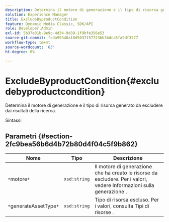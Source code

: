```yaml
---
description: Determina il motore di generazione e il tipo di risorsa generato da escludere dai risultati della ricerca.
solution: Experience Manager
title: ExcludeByproductCondition
feature: Dynamic Media Classic, SDK/API
role: Developer,Admin
exl-id: 5b37e01b-9e9c-4d34-9d39-1f9bfe356e53
source-git-commit: fcda99340a18d5037157723bb3bdca5fa9df3277
workflow-type: tm+mt
source-wordcount: '63'
ht-degree: 6%

---
```


# ExcludeByproductCondition{#excludebyproductcondition}

Determina il motore di generazione e il tipo di risorsa generato da escludere dai risultati della ricerca.

Sintassi

## Parametri {#section-2fc9bea56b6d4b72b80d4f04c5f9b862}

| Nome | Tipo | Descrizione |
|---|---|---|
| `*`motore`*` | `xsd:string` | Il motore di generazione che ha creato le risorse da escludere. Per i valori, vedere Informazioni sulla generazione . |
| `*`generateAssetType`*` | `xsd:string` | Tipo di risorsa escluso. Per i valori, consulta Tipi di risorse . |
